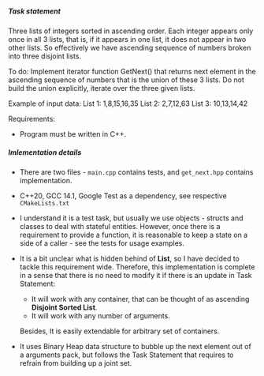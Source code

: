 ##### Task statement
Three lists of integers sorted in ascending order. Each integer appears
only once in all 3 lists, that is, if it appears in one list, it does
not appear in two other lists. So effectively we have ascending
sequence of numbers broken into three disjoint lists.

To do:
Implement iterator function GetNext() that returns next element
in the ascending sequence of numbers that is the union of these 3 lists.
Do not build the union explicitly, iterate over the three given lists.

Example of input data:
List 1: 1,8,15,16,35
List 2: 2,7,12,63
List 3: 10,13,14,42

Requirements:
- Program must be written in C++.

##### Imlementation details
* There are two files - ```main.cpp``` contains tests, and ```get_next.hpp``` contains implementation.
* C++20, GCC 14.1, Google Test as a dependency, see respective ```CMakeLists.txt```
* I understand it is a test task, but usually we use objects - structs and classes to deal with stateful entities. However, once there is a requirement to provide a function, it is reasonable to keep a state on a side of a caller - see the tests for usage examples.  
* It is a bit unclear what is hidden behind of **List**, so I have decided to tackle this requirement wide. Therefore, this implementation is complete in a sense that there is no need to modify it if there is an update in Task Statement:
  - It will work with any container, that can be thought of as ascending **Disjoint Sorted List**.
  - It will work with any number of arguments.

  Besides, It is easily extendable for arbitrary set of containers.
* It uses Binary Heap data structure to bubble up the next element out of a arguments pack, but follows the Task Statement that requires to refrain from building up a joint set.

